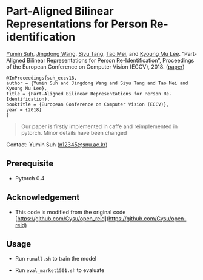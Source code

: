 # Part-Aligned Bilinear Representations for Person Re-identification

[Yumin Suh](https://cv.snu.ac.kr/~ysuh), 
[Jingdong Wang](https://jingdongwang2017.github.io/), 
[Siyu Tang](https://ps.is.tuebingen.mpg.de/person/stang), 
[Tao Mei](https://sites.google.com/view/tao-mei), 
and [Kyoung Mu Lee](https://cv.snu.ac.kr/~kmlee). “Part-Aligned Bilinear Representations for Person Re-Identification”, Proceedings of the European Conference on Computer Vision (ECCV), 2018.
([paper](https://cv.snu.ac.kr/publication/conf/2018/reid_eccv18.pdf))

```
@InProceedings{suh_eccv18,
author = {Yumin Suh and Jingdong Wang and Siyu Tang and Tao Mei and Kyoung Mu Lee},
title = {Part-Aligned Bilinear Representations for Person Re-Identification},
booktitle = {European Conference on Computer Vision (ECCV)},
year = {2018}
}
```

>Our paper is firstly implemented in caffe and reimplemented in pytorch. Minor details have been changed

Contact: Yumin Suh (n12345@snu.ac.kr)

## Prerequisite
- Pytorch 0.4

## Acknowledgement
- This code is modified from the original code [https://github.com/Cysu/open_reid](https://github.com/Cysu/open-reid)

## Usage

- Run `runall.sh` to train the model

- Run `eval_market1501.sh` to evaluate
